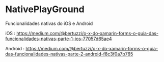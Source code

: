 # NativePlayGround
Funcionalidades nativas do iOS e Android

iOS : https://medium.com/@bertuzzi/o-x-do-xamarin-forms-o-guia-das-funcionalidades-nativas-parte-1-ios-77057d65ae4

Android : https://medium.com/@bertuzzi/o-x-do-xamarin-forms-o-guia-das-funcionalidades-nativas-parte-2-android-f8c3f0a7b765
